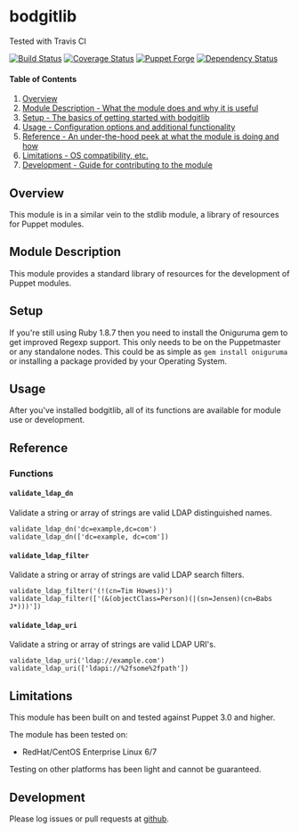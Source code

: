 # bodgitlib

Tested with Travis CI

[![Build Status](https://travis-ci.org/bodgit/puppet-bodgitlib.svg?branch=master)](https://travis-ci.org/bodgit/puppet-bodgitlib)
[![Coverage Status](https://coveralls.io/repos/bodgit/puppet-bodgitlib/badge.svg?branch=master&service=github)](https://coveralls.io/github/bodgit/puppet-bodgitlib?branch=master)
[![Puppet Forge](http://img.shields.io/puppetforge/v/bodgit/bodgitlib.svg)](https://forge.puppetlabs.com/bodgit/bodgitlib)
[![Dependency Status](https://gemnasium.com/bodgit/puppet-bodgitlib.svg)](https://gemnasium.com/bodgit/puppet-bodgitlib)

#### Table of Contents

1. [Overview](#overview)
2. [Module Description - What the module does and why it is useful](#module-description)
3. [Setup - The basics of getting started with bodgitlib](#setup)
4. [Usage - Configuration options and additional functionality](#usage)
5. [Reference - An under-the-hood peek at what the module is doing and how](#reference)
6. [Limitations - OS compatibility, etc.](#limitations)
7. [Development - Guide for contributing to the module](#development)

## Overview

This module is in a similar vein to the stdlib module, a library of resources
for Puppet modules.

## Module Description

This module provides a standard library of resources for the development of
Puppet modules.

## Setup

If you're still using Ruby 1.8.7 then you need to install the Oniguruma gem to
get improved Regexp support. This only needs to be on the Puppetmaster or any
standalone nodes. This could be as simple as `gem install oniguruma` or
installing a package provided by your Operating System.

## Usage

After you've installed bodgitlib, all of its functions are available for module
use or development.

## Reference

### Functions

#### `validate_ldap_dn`

Validate a string or array of strings are valid LDAP distinguished names.

~~~
validate_ldap_dn('dc=example,dc=com')
validate_ldap_dn(['dc=example, dc=com'])
~~~

#### `validate_ldap_filter`

Validate a string or array of strings are valid LDAP search filters.

~~~
validate_ldap_filter('(!(cn=Tim Howes))')
validate_ldap_filter(['(&(objectClass=Person)(|(sn=Jensen)(cn=Babs J*)))'])
~~~

#### `validate_ldap_uri`

Validate a string or array of strings are valid LDAP URI's.

~~~
validate_ldap_uri('ldap://example.com')
validate_ldap_uri(['ldapi://%2fsome%2fpath'])
~~~

## Limitations

This module has been built on and tested against Puppet 3.0 and higher.

The module has been tested on:

* RedHat/CentOS Enterprise Linux 6/7

Testing on other platforms has been light and cannot be guaranteed.

## Development

Please log issues or pull requests at
[github](https://github.com/bodgit/puppet-bodgitlib).
